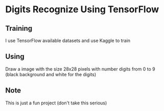 # Digits Recognize Using TensorFlow

## Training

I use TensorFlow available datasets and use Kaggle to train

## Using

Draw a image with the size 28x28 pixels with number digits from 0 to 9 (black background and white for the digits)

## Note
This is just a fun project (don't take this serious)
